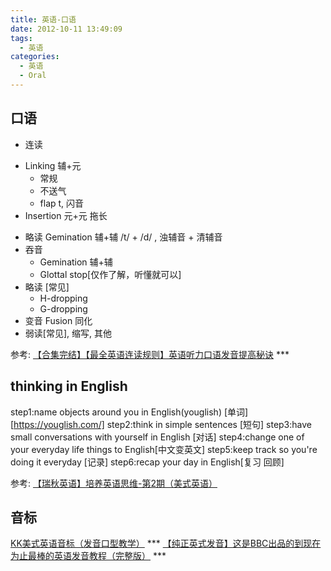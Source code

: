 ```yaml
---
title: 英语-口语
date: 2012-10-11 13:49:09
tags:
  - 英语
categories: 
  - 英语
  - Oral
---
```



<p></p>
<!-- more -->

## 口语
 + 连读 
  - Linking 辅+元
    -  常规
    -  不送气
    -  flap t, 闪音  
  - Insertion 元+元 
    拖长    
+ 略读 Gemination 辅+辅
  /t/ + /d/ , 浊辅音 + 清辅音 
+ 吞音 
  - Gemination 辅+辅
  - Glottal stop[仅作了解，听懂就可以]
+ 略读 [常见]
  - H-dropping
  - G-dropping
+ 变音 Fusion 同化
+ 弱读[常见], 缩写, 其他


参考:
[【合集完结】【最全英语连读规则】英语听力口语发音提高秘诀](https://www.bilibili.com/video/BV1WW41147bm/) ***


## thinking in English
step1:name objects around you in English(youglish) [单词][https://youglish.com/]
step2:think in simple sentences [短句]
step3:have small conversations with yourself in English [对话]
step4:change one of your everyday life  things to English[中文变英文]
step5:keep track so you're doing it everyday [记录]
step6:recap your day in English[复习 回顾]

参考:
[【瑞秋英语】培养英语思维-第2期（美式英语）](https://www.bilibili.com/video/BV1By4y1z7LC/)


## 音标
[KK美式英语音标（发音口型教学）](https://www.bilibili.com/video/BV1cW411773Y/)  *** 
[【纯正英式发音】这是BBC出品的到现在为止最棒的英语发音教程（完整版）](https://www.bilibili.com/video/BV1GJ411X7hu/)  ***






